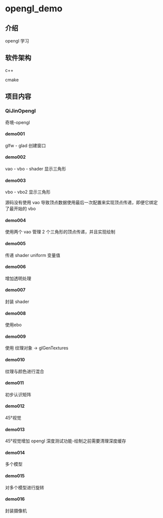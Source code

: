 # opengl_demo

## 介绍
opengl 学习

## 软件架构
c++

cmake

## 项目内容

### QiJinOpengl

奇境-opengl

#### demo001

glfw - glad 创建窗口

#### demo002

vao - vbo - shader 显示三角形

#### demo003

vbo - vbo2 显示三角形

源码没有使用 vao 导致顶点数据使用最后一次配置来实现顶点传递，即便它绑定了最开始的 vbo

#### demo004

使用两个 vao 管理 2 个三角形的顶点传递，并且实现绘制

#### demo005

传递 shader uniform 变量值

#### demo006

增加透明处理

#### demo007

封装 shader

#### demo008

使用ebo

#### demo009

使用 纹理对象 -> glGenTextures

#### demo010

纹理与颜色进行混合

#### demo011

初步认识矩阵

#### demo012

45°视觉

#### demo013

45°视觉增加 opengl 深度测试功能-绘制之前需要清理深度缓存

#### demo014

多个模型

#### demo015

对多个模型进行旋转

#### demo016

封装摄像机

